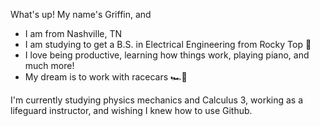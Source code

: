 What's up! My name's Griffin, and
- I am from Nashville, TN
- I am studying to get a B.S. in Electrical Engineering from Rocky Top 🍊
- I love being productive, learning how things work, playing piano, and much more!
- My dream is to work with racecars 🏎️💨

I'm currently studying physics mechanics and Calculus 3, working as a lifeguard instructor, and wishing I knew how to use Github.

